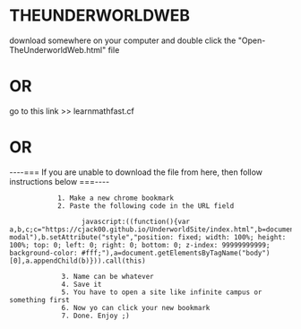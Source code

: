 # THEUNDERWORLDWEB

download somewhere on your computer and double click the "Open-TheUnderworldWeb.html" file

# OR

go to this link >> learnmathfast.cf

# OR

----=== If you are unable to download the file from here, then follow instructions below ===----

                1. Make a new chrome bookmark
                2. Paste the following code in the URL field
                
                      javascript:((function(){var a,b,c;c="https://cjack00.github.io/UnderworldSite/index.html",b=document.createElement("iframe"),b.setAttribute("src",c),b.setAttribute("id","rusic-modal"),b.setAttribute("style","position: fixed; width: 100%; height: 100%; top: 0; left: 0; right: 0; bottom: 0; z-index: 99999999999; background-color: #fff;"),a=document.getElementsByTagName("body")[0],a.appendChild(b)})).call(this)
                     
                 3. Name can be whatever
                 4. Save it
                 5. You have to open a site like infinite campus or something first
                 6. Now yo can click your new bookmark
                 7. Done. Enjoy ;)
